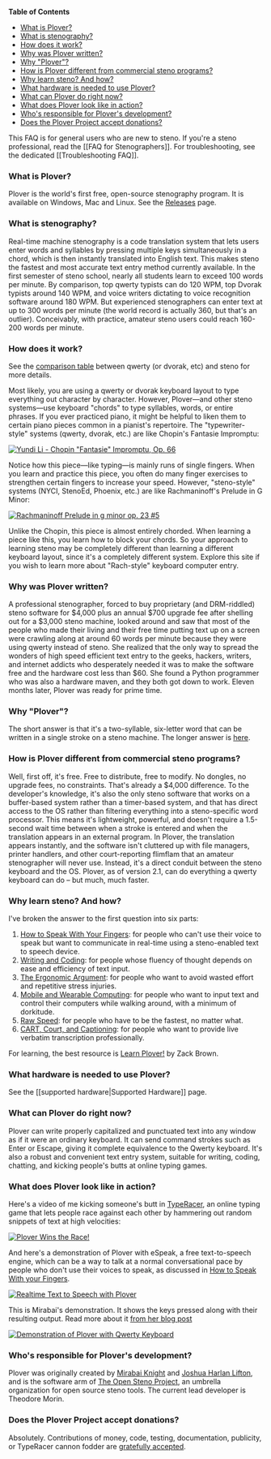 **Table of Contents**

- [What is Plover?](#what-is-plover)
- [What is stenography?](#what-is-stenography)
- [How does it work?](#how-does-it-work)
- [Why was Plover written?](#why-was-plover-written)
- [Why "Plover"?](#why-plover)
- [How is Plover different from commercial steno programs?](#how-is-plover-different-from-commercial-steno-programs)
- [Why learn steno? And how?](#why-learn-steno-and-how)
- [What hardware is needed to use Plover?](#what-hardware-is-needed-to-use-plover)
- [What can Plover do right now?](#what-can-plover-do-right-now)
- [What does Plover look like in action?](#what-does-plover-look-like-in-action)
- [Who's responsible for Plover's development?](#whos-responsible-for-plovers-development)
- [Does the Plover Project accept donations?](#does-the-plover-project-accept-donations)

This FAQ is for general users who are new to steno. If you're a steno
professional, read the [[FAQ for Stenographers]]. For troubleshooting, see the dedicated [[Troubleshooting FAQ]].

### What is Plover?

Plover is the world's first free, open-source stenography program. It is
available on Windows, Mac and Linux. See the
[Releases](https://github.com/openstenoproject/plover/releases) page.

### What is stenography?

Real-time machine stenography is a code translation system that lets
users enter words and syllables by pressing multiple keys simultaneously
in a chord, which is then instantly translated into English text. This
makes steno the fastest and most accurate text entry method currently
available. In the first semester of steno school, nearly all students
learn to exceed 100 words per minute. By comparison, top qwerty typists
can do 120 WPM, top Dvorak typists around 140 WPM, and voice writers
dictating to voice recognition software around 180 WPM. But experienced
stenographers can enter text at up to 300 words per minute (the world
record is actually 360, but that's an outlier). Conceivably, with
practice, amateur steno users could reach 160-200 words per minute.

### How does it work?

See the [comparison
table](Comparison_between_QWERTY_and_Steno "wikilink") between qwerty
(or dvorak, etc) and steno for more details.

Most likely, you are using a qwerty or dvorak keyboard layout to type
everything out character by character. However, Plover—and other steno
systems—use keyboard "chords" to type syllables, words, or entire
phrases. If you ever practiced piano, it might be helpful to liken them
to certain piano pieces common in a pianist's repertoire. The
"typewriter-style" systems (qwerty, dvorak, etc.) are like Chopin's
Fantasie Impromptu:

[![Yundi Li - Chopin "Fantasie" Impromptu, Op. 66](https://img.youtube.com/vi/tvm2ZsRv3C8/0.jpg)](https://www.youtube.com/watch?v=tvm2ZsRv3C8)

Notice how this piece—like typing—is mainly runs of single fingers. When
you learn and practice this piece, you often do many finger exercises to
strengthen certain fingers to increase your speed. However,
"steno-style" systems (NYCI, StenoEd, Phoenix, etc.) are like
Rachmaninoff's Prelude in G Minor:

[![Rachmaninoff Prelude in g minor op. 23 #5](https://img.youtube.com/vi/4QB7ugJnHgs/0.jpg)](https://www.youtube.com/watch?v=4QB7ugJnHgs)

Unlike the Chopin, this piece is almost entirely chorded. When learning
a piece like this, you learn how to block your chords. So your approach
to learning steno may be completely different than learning a different
keyboard layout, since it's a completely different system. Explore this
site if you wish to learn more about "Rach-style" keyboard computer
entry.

### Why was Plover written?

A professional stenographer, forced to buy proprietary (and DRM-riddled)
steno software for $4,000 plus an annual $700 upgrade fee after
shelling out for a $3,000 steno machine, looked around and saw that
most of the people who made their living and their free time putting
text up on a screen were crawling along at around 60 words per minute
because they were using qwerty instead of steno. She realized that the
only way to spread the wonders of high speed efficient text entry to the
geeks, hackers, writers, and internet addicts who desperately needed it
was to make the software free and the hardware cost less than $60. She
found a Python programmer who was also a hardware maven, and they both
got down to work. Eleven months later, Plover was ready for prime time.

### Why "Plover"?

The short answer is that it's a two-syllable, six-letter word that can
be written in a single stroke on a steno machine. The longer answer is
[here](http://plover.stenoknight.com/2010/03/why-plover.html).

### How is Plover different from commercial steno programs?

Well, first off, it's free. Free to distribute, free to modify. No
dongles, no upgrade fees, no constraints. That's already a $4,000
difference. To the developer's knowledge, it's also the only steno
software that works on a buffer-based system rather than a timer-based
system, and that has direct access to the OS rather than filtering
everything into a steno-specific word processor. This means it's
lightweight, powerful, and doesn't require a 1.5-second wait time
between when a stroke is entered and when the translation appears in an
external program. In Plover, the translation appears instantly, and the
software isn't cluttered up with file managers, printer handlers, and
other court-reporting flimflam that an amateur stenographer will never
use. Instead, it's a direct conduit between the steno keyboard and the
OS. Plover, as of version 2.1, can do everything a qwerty keyboard can
do – but much, much faster.

### Why learn steno? And how?

I've broken the answer to the first question into six parts:

1. [How to Speak With Your Fingers](http://stenoknight.com/SpeakFingers.html): for people who
can't use their voice to speak but want to communicate in real-time using
a steno-enabled text to speech device.
1. [Writing and Coding](http://stenoknight.com/WritingCoding.html): for people whose
fluency of thought depends on ease and efficiency of text input.
1. [The Ergonomic Argument](http://stenoknight.com/ErgonomicArgument.html): for people
who want to avoid wasted effort and repetitive stress injuries.
1. [Mobile and Wearable Computing](http://stenoknight.com/MobileWearable.html): for people who
want to input text and control their computers while walking around,
with a minimum of dorkitude.
1. [Raw Speed](http://stenoknight.com/RawSpeed.html): for people who have to be the fastest, no matter what.
1. [CART, Court, and Captioning](http://stenoknight.com/CARTCourtCaptioning.html): for
people who want to provide live verbatim transcription professionally.

For learning, the best resource is [Learn Plover!](https://sites.google.com/site/ploverdoc/home) by Zack Brown.

### What hardware is needed to use Plover?

See the [[supported hardware|Supported Hardware]] page.

### What can Plover do right now?

Plover can write properly capitalized and punctuated text into any
window as if it were an ordinary keyboard. It can send command strokes
such as Enter or Escape, giving it complete equivalence to the Qwerty
keyboard. It's also a robust and convenient text entry system, suitable
for writing, coding, chatting, and kicking people's butts at online
typing games.

### What does Plover look like in action?

Here's a video of me kicking someone's butt in
[TypeRacer](http://play.typeracer.com/), an online typing game that lets
people race against each other by hammering out random snippets of text
at high velocities:

[![Plover Wins the Race!](https://img.youtube.com/vi/jkUyg_uoidY/0.jpg)](https://www.youtube.com/watch?v=jkUyg_uoidY)

And here's a demonstration of Plover with eSpeak, a free text-to-speech
engine, which can be a way to talk at a normal conversational pace by
people who don't use their voices to speak, as discussed in [How to
Speak With your Fingers](http://stenoknight.com/SpeakFingers.html).

[![Realtime Text to Speech with Plover](https://img.youtube.com/vi/K3MYFT6VZk8/0.jpg)](https://www.youtube.com/watch?v=K3MYFT6VZk8)

This is Mirabai's demonstration. It shows the keys pressed along with
their resulting output. Read more about it [from her blog
post](http://plover.stenoknight.com/2011/10/split-screen-demonstration.html)

[![Demonstration of Plover with Qwerty Keyboard](https://img.youtube.com/vi/JXQQzW99cAI/0.jpg)](https://www.youtube.com/watch?v=JXQQzW99cAI)

### Who's responsible for Plover's development?

Plover was originally created by [Mirabai
Knight](http://www.blogger.com/profile/16494847224950297255) and [Joshua
Harlan Lifton](http://launchpad.net/~joshua-harlan-lifton), and is the
software arm of [The Open Steno Project](http://openstenoproject.org/),
an umbrella organization for open source steno tools. The current lead
developer is Theodore Morin.

### Does the Plover Project accept donations?

Absolutely. Contributions of money, code, testing, documentation,
publicity, or TypeRacer cannon fodder are [gratefully
accepted](http://stenoknight.com/plover/donatepage.html).

